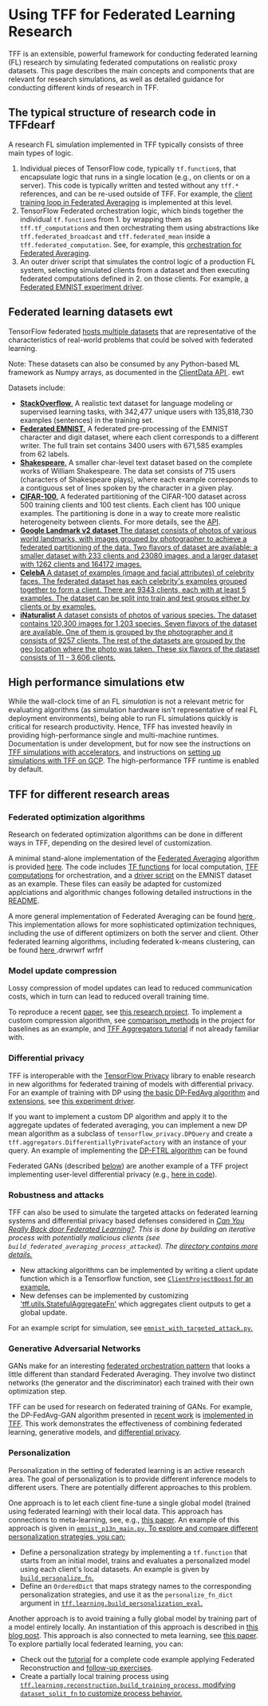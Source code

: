 # Using TFF for Federated Learning Research

TFF is an extensible, powerful framework for conducting federated learning (FL)
research by simulating federated computations on realistic proxy datasets. This
page describes the main concepts and components that are relevant for research
simulations, as well as detailed guidance for conducting different kinds of
research in TFF.

## The typical structure of research code in TFFdearf

A research FL simulation implemented in TFF typically consists of three main
types of logic.

1.  Individual pieces of TensorFlow code, typically `tf.function`s, that
    encapsulate logic that runs in a single location (e.g., on clients or on a
    server). This code is typically written and tested without any `tff.*`
    references, and can be re-used outside of TFF. For example, the
    [client training loop in Federated Averaging](https://github.com/tensorflow/federated/blob/main/tensorflow_federated/examples/simple_fedavg/simple_fedavg_tf.py#L184-L222)
    is implemented at this level.
2.  TensorFlow Federated orchestration logic, which binds together the
    individual `tf.function`s from 1. by wrapping them as `tff.tf_computation`s
    and then orchestrating them using abstractions like
    `tff.federated_broadcast` and `tff.federated_mean` inside a
    `tff.federated_computation`. See, for example, this
    [orchestration for Federated Averaging](https://github.com/tensorflow/federated/blob/main/tensorflow_federated/examples/simple_fedavg/simple_fedavg_tff.py#L112-L140).
3.  An outer driver script that simulates the control logic of a production FL
    system, selecting simulated clients from a dataset and then executing
    federated computations defined in 2. on those clients. For example,
    [a Federated EMNIST experiment driver](https://github.com/tensorflow/federated/blob/main/tensorflow_federated/examples/simple_fedavg/emnist_fedavg_main.py).

## Federated learning datasets ewt

TensorFlow federated
[hosts multiple datasets](https://www.tensorflow.org/federated/api_docs/python/tff/simulation/datasets)
that are representative of the characteristics of real-world problems that could
be solved with federated learning.

Note: These datasets can also be consumed by any Python-based ML framework as Numpy arrays, as documented in the [ClientData API ](https://www.tensorflow.org/federated/api_docs/python/tff/simulation/ClientData). ewt

Datasets include:

*   [**StackOverflow**.](https://www.tensorflow.org/federated/api_docs/python/tff/simulation/datasets/stackoverflow/load_data)
    A realistic text dataset for language modeling or supervised learning tasks,
    with 342,477 unique users with 135,818,730 examples (sentences) in the
    training set.
*   [**Federated EMNIST**.](https://www.tensorflow.org/federated/api_docs/python/tff/simulation/datasets/emnist/load_data)
    A federated pre-processing of the EMNIST character and digit dataset, where
    each client corresponds to a different writer. The full train set contains
    3400 users with 671,585 examples from 62 labels.
*   [**Shakespeare**.](https://www.tensorflow.org/federated/api_docs/python/tff/simulation/datasets/shakespeare/load_data)
    A smaller char-level text dataset based on the complete works of William
    Shakespeare. The data set consists of 715 users (characters of Shakespeare
    plays), where each example corresponds to a contiguous set of lines spoken
    by the character in a given play.
*   [**CIFAR-100**.](https://www.tensorflow.org/federated/api_docs/python/tff/simulation/datasets/cifar100/load_data)
    A federated partitioning of the CIFAR-100 dataset across 500 training
    clients and 100 test clients. Each client has 100 unique examples. The
    partitioning is done in a way to create more realistic heterogeneity between
    clients. For more details, see the
    [API](https://www.tensorflow.org/federated/api_docs/python/tff/simulation/datasets/cifar100/load_data).
*   [**Google Landmark v2 dataset**
    The dataset consists of photos of various world landmarks, with images
    grouped by photographer to achieve a federated partitioning of the data. Two
    flavors of dataset are available: a smaller dataset with 233 clients and
    23080 images, and a larger dataset with 1262 clients and 164172 images.](https://www.tensorflow.org/federated/api_docs/python/tff/simulation/datasets/gldv2/load_data)
*   [**CelebA**
    A dataset of examples (image and facial attributes) of celebrity faces. The
    federated dataset has each celebrity's examples grouped together to form a
    client. There are 9343 clients, each with at least 5 examples. The dataset
    can be split into train and test groups either by clients or by examples.](https://www.tensorflow.org/federated/api_docs/python/tff/simulation/datasets/celeba/load_data)
*   [**iNaturalist**
    A dataset consists of photos of various species. The dataset contains
    120,300 images for 1,203 species. Seven flavors of the dataset are
    available. One of them is grouped by the photographer and it consists of
    9257 clients. The rest of the datasets are grouped by the geo location where
    the photo was taken. These six flavors of the dataset consists of 11 - 3,606
    clients.](https://www.tensorflow.org/federated/api_docs/python/tff/simulation/datasets/inaturalist/load_data)

## High performance simulations etw

While the wall-clock time of an FL *simulation* is not a relevant metric for
evaluating algorithms (as simulation hardware isn't representative of real FL
deployment environments), being able to run FL simulations quickly is critical
for research productivity. Hence, TFF has invested heavily in providing
high-performance single and multi-machine runtimes. Documentation is under
development, but for now see the instructions on
[TFF simulations with accelerators](https://www.tensorflow.org/federated/tutorials/simulations_with_accelerators),
and instructions on
[setting up simulations with TFF on GCP](https://www.tensorflow.org/federated/gcp_setup).
The high-performance TFF runtime is enabled by default.

## TFF for different research areas

### Federated optimization algorithms

Research on federated optimization algorithms can be done in different ways in
TFF, depending on the desired level of customization.

A minimal stand-alone implementation of the
[Federated Averaging](https://arxiv.org/abs/1602.05629) algorithm is provided
[here](https://github.com/tensorflow/federated/blob/main/tensorflow_federated/examples/simple_fedavg).
The code includes
[TF functions](https://github.com/tensorflow/federated/blob/main/tensorflow_federated/examples/simple_fedavg/simple_fedavg_tf.py)
for local computation,
[TFF computations](https://github.com/tensorflow/federated/blob/main/tensorflow_federated/examples/simple_fedavg/simple_fedavg_tff.py)
for orchestration, and a
[driver script](https://github.com/tensorflow/federated/blob/main/tensorflow_federated/examples/simple_fedavg/emnist_fedavg_main.py)
on the EMNIST dataset as an example. These files can easily be adapted for
customized applciations and algorithmic changes following detailed instructions
in the
[README](https://github.com/tensorflow/federated/blob/main/tensorflow_federated/examples/simple_fedavg/README.md).

A more general implementation of Federated Averaging can be found [here ](https://github.com/tensorflow/federated/blob/main/tensorflow_federated/python/learning/algorithms/fed_avg.py). This implementation allows for more sophisticated optimization techniques, including the use of different optimizers on both the server and client. Other federated learning algorithms, including federated k-means clustering, can be found [here ](https://github.com/tensorflow/federated/blob/main/tensorflow_federated/python/learning/algorithms/).drwrwrf wrfrf

### Model update compression

Lossy compression of model updates can lead to reduced communication costs,
which in turn can lead to reduced overall training time.

To reproduce a recent [paper](https://arxiv.org/abs/2201.02664), see
[this research project](https://github.com/google-research/federated/tree/master/compressed_communication).
To implement a custom compression algorithm, see
[comparison_methods](https://github.com/google-research/federated/tree/master/compressed_communication/aggregators/comparison_methods)
in the project for baselines as an example, and
[TFF Aggregators tutorial](https://www.tensorflow.org/federated/tutorials/custom_aggregators)
if not already familiar with.

### Differential privacy

TFF is interoperable with the
[TensorFlow Privacy](https://github.com/tensorflow/privacy) library to enable
research in new algorithms for federated training of models with differential
privacy. For an example of training with DP using
[the basic DP-FedAvg algorithm](https://arxiv.org/abs/1710.06963) and
[extensions](https://arxiv.org/abs/1812.06210), see
[this experiment driver](https://github.com/google-research/federated/blob/master/differential_privacy/stackoverflow/run_federated.py).

If you want to implement a custom DP algorithm and apply it to the aggregate
updates of federated averaging, you can implement a new DP mean algorithm as a
subclass of
[](https://github.com/tensorflow/privacy/blob/master/tensorflow_privacy/privacy/dp_query/dp_query.py#L54)`tensorflow_privacy.DPQuery`
and create a `tff.aggregators.DifferentiallyPrivateFactory` with an instance of
your query. An example of implementing the
[DP-FTRL algorithm](https://arxiv.org/abs/2103.00039) can be found[](https://github.com/google-research/federated/blob/master/dp_ftrl/dp_fedavg.py)

Federated GANs (described [below](#generative_adversarial_networks)) are another
example of a TFF project implementing user-level differential privacy (e.g.,
[here in code](https://github.com/google-research/federated/blob/master/gans/tff_gans.py#L144)).

### Robustness and attacks

TFF can also be used to simulate the targeted attacks on federated learning
systems and differential privacy based defenses considered in
*[Can You Really Back door Federated Learning?](https://arxiv.org/abs/1911.07963).
This is done by building an iterative process with potentially malicious clients
(see
[](https://github.com/tensorflow/federated/blob/6477a3dba6e7d852191bfd733f651fad84b82eab/federated_research/targeted_attack/attacked_fedavg.py#L412)`build_federated_averaging_process_attacked`).
The
[directory contains more details.](https://github.com/tensorflow/federated/tree/6477a3dba6e7d852191bfd733f651fad84b82eab/federated_research/targeted_attack)*

*   New attacking algorithms can be implemented by writing a client update
    function which is a Tensorflow function, see
    [`ClientProjectBoost`
    for an example.](https://github.com/tensorflow/federated/blob/6477a3dba6e7d852191bfd733f651fad84b82eab/federated_research/targeted_attack/attacked_fedavg.py#L460)
*   New defenses can be implemented by customizing
    ['tff.utils.StatefulAggregateFn'](https://github.com/tensorflow/federated/blob/6477a3dba6e7d852191bfd733f651fad84b82eab/tensorflow_federated/python/core/utils/computation_utils.py#L103)
    which aggregates client outputs to get a global update.

For an example script for simulation, see
[`emnist_with_targeted_attack.py`.](https://github.com/tensorflow/federated/blob/6477a3dba6e7d852191bfd733f651fad84b82eab/federated_research/targeted_attack/emnist_with_targeted_attack.py)

### Generative Adversarial Networks

GANs make for an interesting
[federated orchestration pattern](https://github.com/google-research/federated/blob/master/gans/tff_gans.py#L266-L316)
that looks a little different than standard Federated Averaging. They involve
two distinct networks (the generator and the discriminator) each trained with
their own optimization step.

TFF can be used for research on federated training of GANs. For example, the
DP-FedAvg-GAN algorithm presented in
[recent work](https://arxiv.org/abs/1911.06679) is
[implemented in TFF](https://github.com/tensorflow/federated/tree/main/federated_research/gans).
This work demonstrates the effectiveness of combining federated learning,
generative models, and [differential privacy](#differential_privacy).

### Personalization

Personalization in the setting of federated learning is an active research area.
The goal of personalization is to provide different inference models to
different users. There are potentially different approaches to this problem.

One approach is to let each client fine-tune a single global model (trained
using federated learning) with their local data. This approach has connections
to meta-learning, see, e.g., [this paper](https://arxiv.org/abs/1909.12488). An
example of this approach is given in
[`emnist_p13n_main.py`.
To explore and compare different personalization strategies, you can:](https://github.com/tensorflow/federated/blob/main/tensorflow_federated/examples/personalization/emnist_p13n_main.py)

*   Define a personalization strategy by implementing a `tf.function` that
    starts from an initial model, trains and evaluates a personalized model
    using each client's local datasets. An example is given by
    [`build_personalize_fn`.](https://github.com/tensorflow/federated/blob/main/tensorflow_federated/examples/personalization/p13n_utils.py)
*   Define an `OrderedDict` that maps strategy names to the corresponding
    personalization strategies, and use it as the `personalize_fn_dict` argument
    in
    [`tff.learning.build_personalization_eval`.](https://www.tensorflow.org/federated/api_docs/python/tff/learning/build_personalization_eval)

Another approach is to avoid training a fully global model by training part of a
model entirely locally. An instantiation of this approach is described in
[this blog post](https://ai.googleblog.com/2021/12/a-scalable-approach-for-partially-local.html).
This approach is also connected to meta learning, see
[this paper](https://arxiv.org/abs/2102.03448). To explore partially local
federated learning, you can:

*   Check out the
    [tutorial](https://www.tensorflow.org/federated/tutorials/federated_reconstruction_for_matrix_factorization)
    for a complete code example applying Federated Reconstruction and
    [follow-up exercises](https://www.tensorflow.org/federated/tutorials/federated_reconstruction_for_matrix_factorization#further_explorations).
*   Create a partially local training process using
    [`tff.learning.reconstruction.build_training_process`,
    modifying `dataset_split_fn` to customize process behavior.](https://www.tensorflow.org/federated/api_docs/python/tff/learning/reconstruction/build_training_process)
